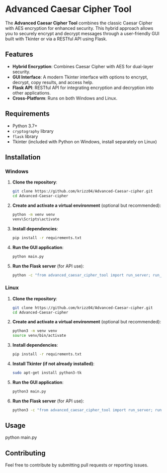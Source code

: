 # Advanced Caesar Cipher Tool

The **Advanced Caesar Cipher Tool** combines the classic Caesar Cipher with AES encryption for enhanced security. This hybrid approach allows you to securely encrypt and decrypt messages through a user-friendly GUI built with Tkinter or via a RESTful API using Flask.

## Features

- **Hybrid Encryption**: Combines Caesar Cipher with AES for dual-layer security.
- **GUI Interface**: A modern Tkinter interface with options to encrypt, decrypt, copy results, and access help.
- **Flask API**: RESTful API for integrating encryption and decryption into other applications.
- **Cross-Platform**: Runs on both Windows and Linux.

## Requirements

- Python 3.7+
- `cryptography` library
- `flask` library
- Tkinter (included with Python on Windows, install separately on Linux)

## Installation

### Windows

1. **Clone the repository**:
    ```bash
    git clone https://github.com/krizz04/Advanced-Caesar-cipher.git
    cd Advanced-Caesar-cipher
    ```

2. **Create and activate a virtual environment** (optional but recommended):
    ```bash
    python -m venv venv
    venv\Scripts\activate
    ```

3. **Install dependencies**:
    ```bash
    pip install -r requirements.txt
    ```

4. **Run the GUI application**:
    ```bash
    python main.py
    ```

5. **Run the Flask server** (for API use):
    ```bash
    python -c "from advanced_caesar_cipher_tool import run_server; run_server()"
    ```

### Linux

1. **Clone the repository**:
    ```bash
    git clone https://github.com/krizz04/Advanced-Caesar-cipher.git
    cd Advanced-Caesar-cipher
    ```

2. **Create and activate a virtual environment** (optional but recommended):
    ```bash
    python3 -m venv venv
    source venv/bin/activate
    ```

3. **Install dependencies**:
    ```bash
    pip install -r requirements.txt
    ```

4. **Install Tkinter (if not already installed)**:
    ```bash
    sudo apt-get install python3-tk
    ```

5. **Run the GUI application**:
    ```bash
    python3 main.py
    ```

6. **Run the Flask server** (for API use):
    ```bash
    python3 -c "from advanced_caesar_cipher_tool import run_server; run_server()"
    ```

## Usage

python main.py

## Contributing

Feel free to contribute by submitting pull requests or reporting issues.


